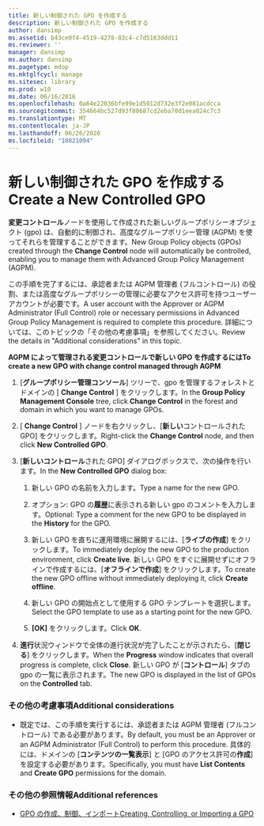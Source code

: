 ```yaml
---
title: 新しい制御された GPO を作成する
description: 新しい制御された GPO を作成する
author: dansimp
ms.assetid: b43ce0f4-4519-4278-83c4-c7d5163ddd11
ms.reviewer: ''
manager: dansimp
ms.author: dansimp
ms.pagetype: mdop
ms.mktglfcycl: manage
ms.sitesec: library
ms.prod: w10
ms.date: 06/16/2016
ms.openlocfilehash: 0a64e22036bfe99e1d5012d732e3f2e081acdcca
ms.sourcegitcommit: 354664bc527d93f80687cd2eba70d1eea024c7c3
ms.translationtype: MT
ms.contentlocale: ja-JP
ms.lasthandoff: 06/26/2020
ms.locfileid: "10821094"
---
```

# <span data-ttu-id="983ca-103">新しい制御された GPO を作成する</span><span class="sxs-lookup"><span data-stu-id="983ca-103">Create a New Controlled GPO</span></span>


<span data-ttu-id="983ca-104">**変更コントロール**ノードを使用して作成された新しいグループポリシーオブジェクト (gpo) は、自動的に制御され、高度なグループポリシー管理 (AGPM) を使ってそれらを管理することができます。</span><span class="sxs-lookup"><span data-stu-id="983ca-104">New Group Policy objects (GPOs) created through the **Change Control** node will automatically be controlled, enabling you to manage them with Advanced Group Policy Management (AGPM).</span></span>

<span data-ttu-id="983ca-105">この手順を完了するには、承認者または AGPM 管理者 (フルコントロール) の役割、または高度なグループポリシーの管理に必要なアクセス許可を持つユーザーアカウントが必要です。</span><span class="sxs-lookup"><span data-stu-id="983ca-105">A user account with the Approver or AGPM Administrator (Full Control) role or necessary permissions in Advanced Group Policy Management is required to complete this procedure.</span></span> <span data-ttu-id="983ca-106">詳細については、このトピックの「その他の考慮事項」を参照してください。</span><span class="sxs-lookup"><span data-stu-id="983ca-106">Review the details in "Additional considerations" in this topic.</span></span>

**<span data-ttu-id="983ca-107">AGPM によって管理される変更コントロールで新しい GPO を作成するには</span><span class="sxs-lookup"><span data-stu-id="983ca-107">To create a new GPO with change control managed through AGPM</span></span>**

1.  <span data-ttu-id="983ca-108">[**グループポリシー管理コンソール**] ツリーで、gpo を管理するフォレストとドメインの [ **Change Control** ] をクリックします。</span><span class="sxs-lookup"><span data-stu-id="983ca-108">In the **Group Policy Management Console** tree, click **Change Control** in the forest and domain in which you want to manage GPOs.</span></span>

2.  <span data-ttu-id="983ca-109">[ **Change Control** ] ノードを右クリックし、[**新しい**コントロールされた GPO] をクリックします。</span><span class="sxs-lookup"><span data-stu-id="983ca-109">Right-click the **Change Control** node, and then click **New Controlled GPO**.</span></span>

3.  <span data-ttu-id="983ca-110">[**新しいコントロール**された GPO] ダイアログボックスで、次の操作を行います。</span><span class="sxs-lookup"><span data-stu-id="983ca-110">In the **New Controlled GPO** dialog box:</span></span>

    1.  <span data-ttu-id="983ca-111">新しい GPO の名前を入力します。</span><span class="sxs-lookup"><span data-stu-id="983ca-111">Type a name for the new GPO.</span></span>

    2.  <span data-ttu-id="983ca-112">オプション: GPO の**履歴**に表示される新しい gpo のコメントを入力します。</span><span class="sxs-lookup"><span data-stu-id="983ca-112">Optional: Type a comment for the new GPO to be displayed in the **History** for the GPO.</span></span>

    3.  <span data-ttu-id="983ca-113">新しい GPO を直ちに運用環境に展開するには、[**ライブの作成**] をクリックします。</span><span class="sxs-lookup"><span data-stu-id="983ca-113">To immediately deploy the new GPO to the production environment, click **Create live**.</span></span> <span data-ttu-id="983ca-114">新しい GPO をすぐに展開せずにオフラインで作成するには、[**オフラインで作成**] をクリックします。</span><span class="sxs-lookup"><span data-stu-id="983ca-114">To create the new GPO offline without immediately deploying it, click **Create offline**.</span></span>

    4.  <span data-ttu-id="983ca-115">新しい GPO の開始点として使用する GPO テンプレートを選択します。</span><span class="sxs-lookup"><span data-stu-id="983ca-115">Select the GPO template to use as a starting point for the new GPO.</span></span>

    5.  <span data-ttu-id="983ca-116">**[OK]** をクリックします。</span><span class="sxs-lookup"><span data-stu-id="983ca-116">Click **OK**.</span></span>

4.  <span data-ttu-id="983ca-117">**進行**状況ウィンドウで全体の進行状況が完了したことが示されたら、[**閉じる**] をクリックします。</span><span class="sxs-lookup"><span data-stu-id="983ca-117">When the **Progress** window indicates that overall progress is complete, click **Close**.</span></span> <span data-ttu-id="983ca-118">新しい GPO が [**コントロール**] タブの gpo の一覧に表示されます。</span><span class="sxs-lookup"><span data-stu-id="983ca-118">The new GPO is displayed in the list of GPOs on the **Controlled** tab.</span></span>

### <span data-ttu-id="983ca-119">その他の考慮事項</span><span class="sxs-lookup"><span data-stu-id="983ca-119">Additional considerations</span></span>

-   <span data-ttu-id="983ca-120">既定では、この手順を実行するには、承認者または AGPM 管理者 (フルコントロール) である必要があります。</span><span class="sxs-lookup"><span data-stu-id="983ca-120">By default, you must be an Approver or an AGPM Administrator (Full Control) to perform this procedure.</span></span> <span data-ttu-id="983ca-121">具体的には、ドメインの [**コンテンツの一覧表示**] と [GPO のアクセス許可の**作成**] を設定する必要があります。</span><span class="sxs-lookup"><span data-stu-id="983ca-121">Specifically, you must have **List Contents** and **Create GPO** permissions for the domain.</span></span>

### <span data-ttu-id="983ca-122">その他の参照情報</span><span class="sxs-lookup"><span data-stu-id="983ca-122">Additional references</span></span>

-   [<span data-ttu-id="983ca-123">GPO の作成、制御、インポート</span><span class="sxs-lookup"><span data-stu-id="983ca-123">Creating, Controlling, or Importing a GPO</span></span>](creating-controlling-or-importing-a-gpo-approver.md)

 

 





